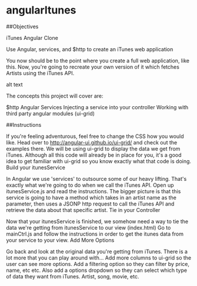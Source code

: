 # angularItunes

##Objectives



iTunes Angular Clone

Use Angular, services, and $http to create an iTunes web application

You now should be to the point where you create a full web application, like this. Now, you're going to recreate your own version of it which fetches Artists using the iTunes API.

alt text

The concepts this project will cover are:

$http
Angular Services
Injecting a service into your controller
Working with third party angular modules (ui-grid)

##Instructions

If you're feeling adventurous, feel free to change the CSS how you would like.
Head over to http://angular-ui.github.io/ui-grid/ and check out the examples there. We will be using ui-grid to display the data we get from iTunes. Although all this code will already be in place for you, it's a good idea to get familiar with ui-grid so you know exactly what that code is doing.
Build your itunesService

In Angular we use 'services' to outsource some of our heavy lifting. That's exactly what we're going to do when we call the iTunes API.
Open up itunesService.js and read the instructions. The bigger picture is that this service is going to have a method which takes in an artist name as the parameter, then uses a JSONP http request to call the iTunes API and retrieve the data about that specific artist.
Tie in your Controller

Now that your itunesService is finished, we somehow need a way to tie the data we're getting from itunesService to our view (index.html)
Go to mainCtrl.js and follow the instructions in order to get the itunes data from your service to your view.
Add More Options

Go back and look at the original data you're getting from iTunes. There is a lot more that you can play around with...
Add more columns to ui-grid so the user can see more options.
Add a filtering option so they can filter by price, name, etc etc.
Also add a options dropdown so they can select which type of data they want from iTunes. Artist, song, movie, etc.
